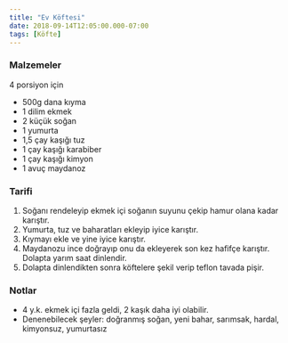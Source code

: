 ```yaml
---
title: "Ev Köftesi"
date: 2018-09-14T12:05:00.000-07:00
tags: [Köfte]
---
```


### Malzemeler

4 porsiyon için

- 500g dana kıyma
- 1 dilim ekmek
- 2 küçük soğan
- 1 yumurta
- 1,5 çay kaşığı tuz
- 1 çay kaşığı karabiber
- 1 çay kaşığı kimyon
- 1 avuç maydanoz

### Tarifi

1. Soğanı rendeleyip ekmek içi soğanın suyunu çekip hamur olana kadar karıştır.
2. Yumurta, tuz ve baharatları ekleyip iyice karıştır.
3. Kıymayı ekle ve yine iyice karıştır.
4. Maydanozu ince doğrayıp onu da ekleyerek son kez hafifçe karıştır. Dolapta yarım saat dinlendir.
5. Dolapta dinlendikten sonra köftelere şekil verip teflon tavada pişir.

### Notlar

- 4 y.k. ekmek içi fazla geldi, 2 kaşık daha iyi olabilir.
- Denenebilecek şeyler: doğranmış soğan, yeni bahar, sarımsak, hardal, kimyonsuz, yumurtasız
